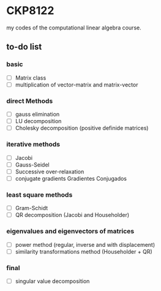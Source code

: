 # CKP8122
my codes of the computational linear algebra course. 

## to-do list
### basic
 - [ ] Matrix class
 - [ ] multiplication of vector-matrix and matrix-vector

### direct Methods
 - [ ] gauss elimination
 - [ ] LU decomposition
 - [ ] Cholesky decomposition (positive definide matrices)
  
### iterative methods
 - [ ] Jacobi
 - [ ] Gauss-Seidel
 - [ ] Successive over-relaxation
 - [ ] conjugate gradients Gradientes Conjugados

### least square methods
 - [ ] Gram-Schidt
 - [ ] QR decomposition (Jacobi and Householder)

### eigenvalues and eigenvectors of matrices
 - [ ] power method (regular, inverse and with displacement)
 - [ ] similarity transformations method (Householder + QR)
 
### final
 - [ ] singular value decomposition
